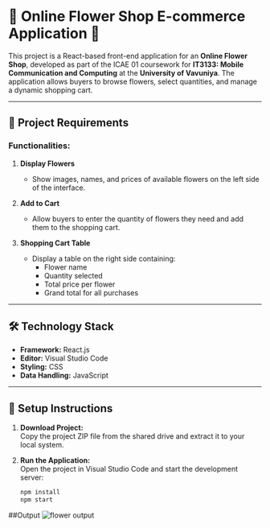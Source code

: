 # 🌸 Online Flower Shop E-commerce Application 🛒

This project is a React-based front-end application for an **Online Flower Shop**, developed as part of the ICAE 01 coursework for **IT3133: Mobile Communication and Computing** at the **University of Vavuniya**. The application allows buyers to browse flowers, select quantities, and manage a dynamic shopping cart.

---

## 📜 Project Requirements

### Functionalities:
1. **Display Flowers**  
   - Show images, names, and prices of available flowers on the left side of the interface.

2. **Add to Cart**  
   - Allow buyers to enter the quantity of flowers they need and add them to the shopping cart.

3. **Shopping Cart Table**  
   - Display a table on the right side containing:
     - Flower name
     - Quantity selected
     - Total price per flower
     - Grand total for all purchases

---

## 🛠️ Technology Stack

- **Framework:** React.js  
- **Editor:** Visual Studio Code  
- **Styling:** CSS  
- **Data Handling:** JavaScript  

---

## 🚀 Setup Instructions

1. **Download Project:**  
   Copy the project ZIP file from the shared drive and extract it to your local system.

2. **Run the Application:**  
   Open the project in Visual Studio Code and start the development server:
   ```bash
   npm install
   npm start

##Output 
![flower output](https://github.com/user-attachments/assets/4ccd29a8-d07c-4b20-abec-d395e7ddccf6)

